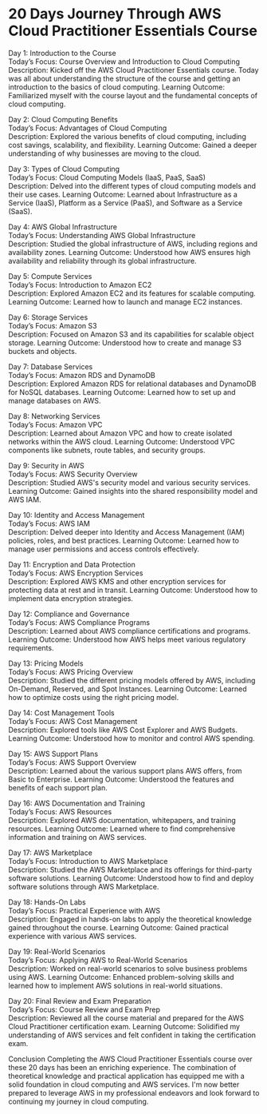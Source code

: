 # 20 Days Journey Through AWS Cloud Practitioner Essentials Course

Day 1: Introduction to the Course                                                   
Today’s Focus: Course Overview and Introduction to Cloud Computing                                        
Description: Kicked off the AWS Cloud Practitioner Essentials course. Today was all about understanding the structure of the course and getting an introduction to the basics of cloud computing.
Learning Outcome: Familiarized myself with the course layout and the fundamental concepts of cloud computing.

Day 2: Cloud Computing Benefits              
Today’s Focus: Advantages of Cloud Computing                      
Description: Explored the various benefits of cloud computing, including cost savings, scalability, and flexibility.
Learning Outcome: Gained a deeper understanding of why businesses are moving to the cloud.

Day 3: Types of Cloud Computing                       
Today’s Focus: Cloud Computing Models (IaaS, PaaS, SaaS)                           
Description: Delved into the different types of cloud computing models and their use cases.
Learning Outcome: Learned about Infrastructure as a Service (IaaS), Platform as a Service (PaaS), and Software as a Service (SaaS).

Day 4: AWS Global Infrastructure                          
Today’s Focus: Understanding AWS Global Infrastructure                   
Description: Studied the global infrastructure of AWS, including regions and availability zones.
Learning Outcome: Understood how AWS ensures high availability and reliability through its global infrastructure.

Day 5: Compute Services                           
Today’s Focus: Introduction to Amazon EC2                            
Description: Explored Amazon EC2 and its features for scalable computing.
Learning Outcome: Learned how to launch and manage EC2 instances.

Day 6: Storage Services                                   
Today’s Focus: Amazon S3                                 
Description: Focused on Amazon S3 and its capabilities for scalable object storage.
Learning Outcome: Understood how to create and manage S3 buckets and objects.

Day 7: Database Services                               
Today’s Focus: Amazon RDS and DynamoDB                          
Description: Explored Amazon RDS for relational databases and DynamoDB for NoSQL databases.
Learning Outcome: Learned how to set up and manage databases on AWS.

Day 8: Networking Services                          
Today’s Focus: Amazon VPC                               
Description: Learned about Amazon VPC and how to create isolated networks within the AWS cloud.
Learning Outcome: Understood VPC components like subnets, route tables, and security groups.

Day 9: Security in AWS                                  
Today’s Focus: AWS Security Overview                         
Description: Studied AWS's security model and various security services.
Learning Outcome: Gained insights into the shared responsibility model and AWS IAM.

Day 10: Identity and Access Management                                  
Today’s Focus: AWS IAM                            
Description: Delved deeper into Identity and Access Management (IAM) policies, roles, and best practices.
Learning Outcome: Learned how to manage user permissions and access controls effectively.

Day 11: Encryption and Data Protection                                               
Today’s Focus: AWS Encryption Services                                                   
Description: Explored AWS KMS and other encryption services for protecting data at rest and in transit.
Learning Outcome: Understood how to implement data encryption strategies.

Day 12: Compliance and Governance                                               
Today’s Focus: AWS Compliance Programs                              
Description: Learned about AWS compliance certifications and programs.
Learning Outcome: Understood how AWS helps meet various regulatory requirements.

Day 13: Pricing Models                                                
Today’s Focus: AWS Pricing Overview                                               
Description: Studied the different pricing models offered by AWS, including On-Demand, Reserved, and Spot Instances.
Learning Outcome: Learned how to optimize costs using the right pricing model.

Day 14: Cost Management Tools                                                  
Today’s Focus: AWS Cost Management                                                   
Description: Explored tools like AWS Cost Explorer and AWS Budgets.
Learning Outcome: Understood how to monitor and control AWS spending.

Day 15: AWS Support Plans                                              
Today’s Focus: AWS Support Overview                                                     
Description: Learned about the various support plans AWS offers, from Basic to Enterprise.
Learning Outcome: Understood the features and benefits of each support plan.

Day 16: AWS Documentation and Training                                         
Today’s Focus: AWS Resources                                                
Description: Explored AWS documentation, whitepapers, and training resources.
Learning Outcome: Learned where to find comprehensive information and training on AWS services.

Day 17: AWS Marketplace                                                
Today’s Focus: Introduction to AWS Marketplace                                                           
Description: Studied the AWS Marketplace and its offerings for third-party software solutions.
Learning Outcome: Understood how to find and deploy software solutions through AWS Marketplace.

Day 18: Hands-On Labs                                                     
Today’s Focus: Practical Experience with AWS                                                    
Description: Engaged in hands-on labs to apply the theoretical knowledge gained throughout the course.
Learning Outcome: Gained practical experience with various AWS services.

Day 19: Real-World Scenarios                                         
Today’s Focus: Applying AWS to Real-World Scenarios                                                   
Description: Worked on real-world scenarios to solve business problems using AWS.
Learning Outcome: Enhanced problem-solving skills and learned how to implement AWS solutions in real-world situations.

Day 20: Final Review and Exam Preparation                                                     
Today’s Focus: Course Review and Exam Prep                                              
Description: Reviewed all the course material and prepared for the AWS Cloud Practitioner certification exam.
Learning Outcome: Solidified my understanding of AWS services and felt confident in taking the certification exam.

Conclusion
Completing the AWS Cloud Practitioner Essentials course over these 20 days has been an enriching experience. The combination of theoretical knowledge and practical application has equipped me with a solid foundation in cloud computing and AWS services. I'm now better prepared to leverage AWS in my professional endeavors and look forward to continuing my journey in cloud computing.

